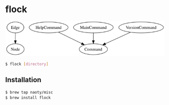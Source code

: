 # flock

![flock](flock.png)

```sh
$ flock [directory]
```

## Installation

```sh
$ brew tap naoty/misc
$ brew install flock
```

